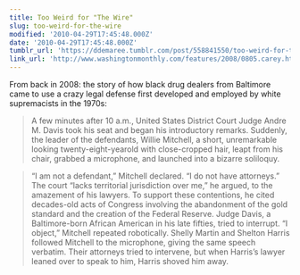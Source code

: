 ```yaml
---
title: Too Weird for "The Wire"
slug: too-weird-for-the-wire
modified: '2010-04-29T17:45:48.000Z'
date: '2010-04-29T17:45:48.000Z'
tumblr_url: 'https://ddemaree.tumblr.com/post/558841550/too-weird-for-the-wire'
link_url: 'http://www.washingtonmonthly.com/features/2008/0805.carey.html'
---
```

From back in 2008: the story of how black drug dealers from Baltimore came to use a crazy legal defense first developed and employed by white supremacists in the 1970s:

> A few minutes after 10 a.m., United States District Court Judge Andre M. Davis took his seat and began his introductory remarks. Suddenly, the leader of the defendants, Willie Mitchell, a short, unremarkable looking twenty-eight-yearold with close-cropped hair, leapt from his chair, grabbed a microphone, and launched into a bizarre soliloquy.

> “I am not a defendant,” Mitchell declared. “I do not have attorneys.” The court “lacks territorial jurisdiction over me,” he argued, to the amazement of his lawyers. To support these contentions, he cited decades-old acts of Congress involving the abandonment of the gold standard and the creation of the Federal Reserve. Judge Davis, a Baltimore-born African American in his late fifties, tried to interrupt. “I object,” Mitchell repeated robotically. Shelly Martin and Shelton Harris followed Mitchell to the microphone, giving the same speech verbatim. Their attorneys tried to intervene, but when Harris’s lawyer leaned over to speak to him, Harris shoved him away.
